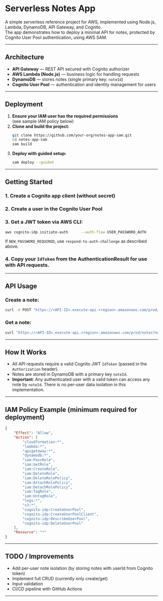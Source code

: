 # Serverless Notes App

A simple serverless reference project for AWS, implemented using Node.js, Lambda, DynamoDB, API Gateway, and Cognito.  
The app demonstrates how to deploy a minimal API for notes, protected by Cognito User Pool authentication, using AWS SAM.

---

## Architecture

- **API Gateway** — REST API secured with Cognito authorizer
- **AWS Lambda (Node.js)** — business logic for handling requests
- **DynamoDB** — stores notes (single primary key: `noteId`)
- **Cognito User Pool** — authentication and identity management for users

---

## Deployment

1. **Ensure your IAM user has the required permissions**  
   (see sample IAM policy below)
2. **Clone and build the project:**
   ```bash
   git clone https://github.com/your-org/notes-app-sam.git
   cd notes-app-sam
   sam build
   ```
3. **Deploy with guided setup:**
   ```bash
   sam deploy --guided
   ```

---

## Getting Started

### 1. Create a Cognito app client (without secret)
### 2. Create a user in the Cognito User Pool
### 3. Get a JWT token via AWS CLI:
   ```bash
   aws cognito-idp initiate-auth      --auth-flow USER_PASSWORD_AUTH      --client-id <CLIENT_ID>      --auth-parameters USERNAME=<username>,PASSWORD=<password>
   ```
   If `NEW_PASSWORD_REQUIRED`, use `respond-to-auth-challenge` as described above.

### 4. Copy your `IdToken` from the AuthenticationResult for use with API requests.

---

## API Usage

### Create a note:
```bash
curl -X POST "https://<API-ID>.execute-api.<region>.amazonaws.com/prod/notes"   -H "Content-Type: application/json"   -H "Authorization: <IdToken>"   -d '{"noteId": "note1", "text": "Hello from Lambda!"}'
```

### Get a note:
```bash
curl "https://<API-ID>.execute-api.<region>.amazonaws.com/prod/notes?noteId=note1"   -H "Authorization: <IdToken>"
```

---

## How It Works

- All API requests require a valid Cognito JWT `IdToken` (passed in the `Authorization` header).
- Notes are stored in DynamoDB with a primary key `noteId`.
- **Important**: Any authenticated user with a valid token can access any note by `noteId`. There is no per-user data isolation in this implementation.

---

## IAM Policy Example (minimum required for deployment)
```json
{
    "Effect": "Allow",
    "Action": [
        "cloudformation:*",
        "lambda:*",
        "apigateway:*",
        "dynamodb:*",
        "iam:PassRole",
        "iam:GetRole",
        "iam:CreateRole",
        "iam:DeleteRole",
        "iam:DeleteRolePolicy",
        "iam:AttachRolePolicy",
        "iam:DetachRolePolicy",
        "iam:TagRole",
        "iam:UntagRole",
        "logs:*",
        "s3:*",
        "cognito-idp:CreateUserPool",
        "cognito-idp:CreateUserPoolClient",
        "cognito-idp:DescribeUserPool",
        "cognito-idp:DeleteUserPool"
    ],
    "Resource": "*"
}
```

---

## TODO / Improvements

- Add per-user note isolation (by storing notes with userId from Cognito token)
- Implement full CRUD (currently only create/get)
- Input validation
- CI/CD pipeline with GitHub Actions

---
